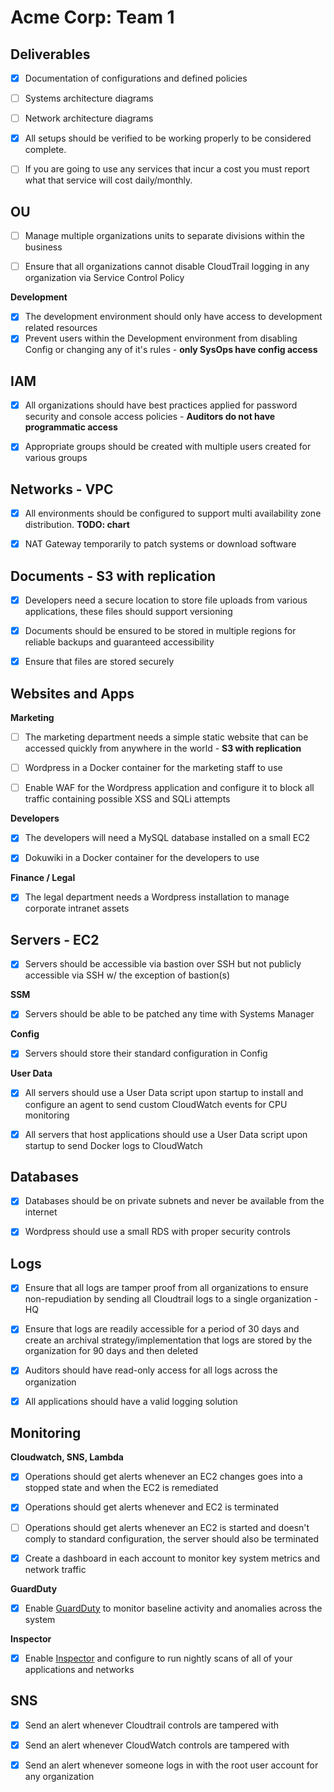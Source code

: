 # Acme Corp: Team 1
## Deliverables
- [x] Documentation of configurations and defined policies 

- [ ] Systems architecture diagrams

- [ ] Network architecture diagrams

- [x] All setups should be verified to be working properly to be considered complete.

- [ ] If you are going to use any services that incur a cost you must report what that service will cost daily/monthly.

## OU
- [ ] Manage multiple organizations units to separate divisions within the business

- [ ] Ensure that all organizations cannot disable CloudTrail logging in any organization via Service Control Policy

**Development**

- [x] The development environment should only have access to development related resources
- [x] Prevent users within the Development environment from disabling Config or changing any of it's rules - **only SysOps have config access**

## IAM
- [x] All organizations should have best practices applied for password security and console access policies - **Auditors do not have programmatic access**

- [x] Appropriate groups should be created with multiple users created for various groups

## Networks - VPC
- [x] All environments should be configured to support multi availability zone distribution. **TODO: chart**

- [x] NAT Gateway temporarily to patch systems or download software

## Documents - S3 with replication
- [x] Developers need a secure location to store file uploads from various applications, these files should support versioning

- [x] Documents should be ensured to be stored in multiple regions for reliable backups and guaranteed accessibility

- [x] Ensure that files are stored securely

## Websites and Apps

**Marketing**
- [ ] The marketing department needs a simple static website that can be accessed quickly from anywhere in the world - **S3 with replication**

- [ ] Wordpress in a Docker container for the marketing staff to use

- [ ] Enable WAF for the Wordpress application and configure it to block all traffic containing possible XSS and SQLi attempts

**Developers**
- [x] The developers will need a MySQL database installed on a small EC2

- [x] Dokuwiki in a Docker container for the developers to use

**Finance / Legal**
- [x] The legal department needs a Wordpress installation to manage corporate intranet assets

## Servers - EC2
- [x] Servers should be accessible via bastion over SSH but not publicly accessible via SSH w/ the exception of bastion(s)

**SSM**
- [x] Servers should be able to be patched any time with Systems Manager

**Config**
- [x] Servers should store their standard configuration in Config

**User Data**
- [x] All servers should use a User Data script upon startup to install and configure an agent to send custom CloudWatch events for CPU monitoring

- [x] All servers that host applications should use a User Data script upon startup to send Docker logs to CloudWatch

## Databases
- [x] Databases should be on private subnets and never be available from the internet

- [x] Wordpress should use a small RDS with proper security controls

## Logs
- [x] Ensure that all logs are tamper proof from all organizations to ensure non-repudiation by sending all Cloudtrail logs to a single organization - HQ

- [x] Ensure that logs are readily accessible for a period of 30 days and create an archival strategy/implementation that logs are stored by the organization for 90 days and then deleted

- [x] Auditors should have read-only access for all logs across the organization

- [x] All applications should have a valid logging solution

## Monitoring
**Cloudwatch, SNS, Lambda**
- [x] Operations should get alerts whenever an EC2 changes goes into a stopped state and when the EC2 is remediated

- [x] Operations should get alerts whenever and EC2 is terminated

- [ ] Operations should get alerts whenever an EC2 is started and doesn't comply to standard configuration, the server should also be terminated

- [x] Create a dashboard in each account to monitor key system metrics and network traffic

**GuardDuty**
- [x] Enable [GuardDuty](https://aws.amazon.com/guardduty/) to monitor baseline activity and anomalies across the system

**Inspector**
- [x] Enable [Inspector](https://aws.amazon.com/inspector/) and configure to run nightly scans of all of your applications and networks

## SNS
- [x] Send an alert whenever Cloudtrail controls are tampered with

- [x] Send an alert whenever CloudWatch controls are tampered with

- [x] Send an alert whenever someone logs in with the root user account for any organization
